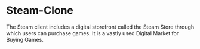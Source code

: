# Steam-Clone
The Steam client includes a digital storefront called the Steam Store through which users can purchase games.
It is a vastly used Digital Market for Buying Games.
